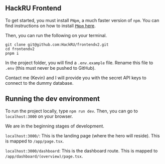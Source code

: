 ## HackRU Frontend

To get started, you must install `PNpm`, a much faster version of `npm`. You can find instructions on how to install [`PNpm` here](https://pnpm.io/installation).

Then, you can run the following on your terminal.

```
git clone git@github.com:HackRU/frontendv2.git
cd frontendv2
pnpm i
```
In the project folder, you will find a `.env.example` file. Rename this file to `.env` (this must never be pushed to GitHub).

Contact me (Kevin) and I will provide you with the secret API keys to connect to the dummy database.

## Running the dev environment
To run the project locally, type `npm run dev`. Then, you can go to `localhost:3000` on your browser.

We are in the beginning stages of development.

`localhost:3000/`: This is the landing page (where the hero will reside). This is mapped to `/app/page.tsx`.

`localhost:3000/dashboard`: This is the dashboard route. This is mapped to `/app/dashboard/(overview)/page.tsx`.

